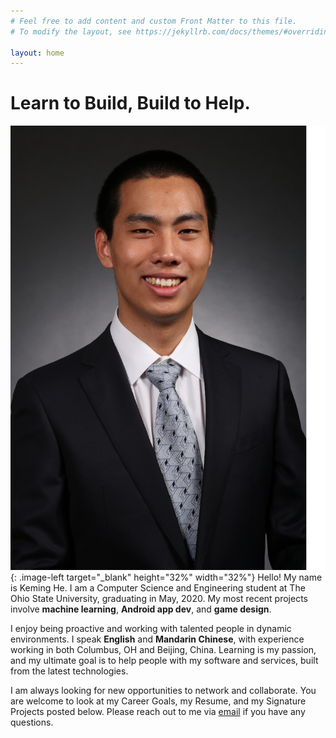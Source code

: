 ```yaml
---
# Feel free to add content and custom Front Matter to this file.
# To modify the layout, see https://jekyllrb.com/docs/themes/#overriding-theme-defaults

layout: home
---
```


<style type="text/css">
.image-right {
  display: block;
  margin-left: auto;
  margin-right: auto;
  float: right;
}

.image-left {
  display: block;
  margin-left: auto;
  margin-right: auto;
  float: left;
}
</style>

# Learn to Build, Build to Help.

![ProfilePic](./assets/images/headshot4_smaller.png){: .image-left target="_blank" height="32%" width="32%"} Hello! My name is Keming He. I am a Computer Science and Engineering student at The Ohio State University, graduating in May, 2020. My most recent projects involve **machine learning**, **Android app dev**, and **game design**. 

I enjoy being proactive and working with talented people in dynamic environments. I speak **English** and **Mandarin Chinese**, with experience working in both Columbus, OH and Beijing, China. Learning is my passion, and my ultimate goal is to help people with my software and services, built from the latest technologies.

I am always looking for new opportunities to network and collaborate. You are welcome to look at my Career Goals, my Resume, and my Signature Projects posted below. Please reach out to me via [email](he.1537@osu.edu) if you have any questions.

